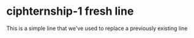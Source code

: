 # ciphternship-1 fresh line
This is a simple line that we've used to replace a previously existing line
